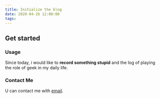 ```yaml
---
title: Initialize the blog
date: 2020-04-26 12:00:00
tags:
---
```


## Get started

### Usage
Since today, i would like to **record something stupid** and the log of playing the role of geek in my daily life.

### Contact Me
U can contact me with [email](mailto:rexalun99@gmail.com).

